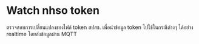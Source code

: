 # Watch nhso token

ตรวจสอบการเปลี่ยนแปลงของไฟล์ token  สปสช. เพื่อนำข้อมูล token ไปใช้ในกรณีต่างๆ ได้อย่าง realtime โดยส่งข้อมูลผ่าน MQTT